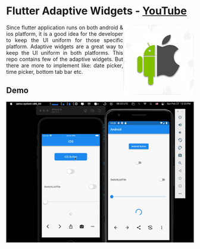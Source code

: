 # Flutter Adaptive Widgets - [YouTube](https://www.youtube.com/watch?v=4QdsluVt8dc)

<img align="right" src="assets/playstore.png" height="190"></img>

<p align="justify">
    Since flutter application runs on both android & ios platform, it is a good idea for the developer to keep the UI uniform for those specific platform.
    Adaptive widgets are a great way to keep the UI uniform in both platforms. This repo contains few of the adaptive widgets. But there are more to implement like: date picker, time picker, bottom tab bar etc.
</p>

## Demo

<p align="center"><img src="screenshots/demo.gif"></p>
